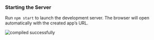 ### Starting the Server

Run `npm start` to launch the development server. The browser will open automatically with the created app’s URL.

![compiled successfully](/Independent_Research/images/blog/ADCSTHC/output_3_1.png)
